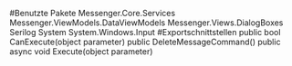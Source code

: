 #Benutzte Pakete
Messenger.Core.Services
Messenger.ViewModels.DataViewModels
Messenger.Views.DialogBoxes
Serilog
System
System.Windows.Input
#Exportschnittstellen
public bool CanExecute(object parameter)
public DeleteMessageCommand()
public async void Execute(object parameter)
